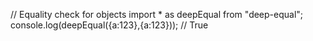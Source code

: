 // Equality check for objects
import * as deepEqual from "deep-equal";
console.log(deepEqual({a:123},{a:123})); // True

